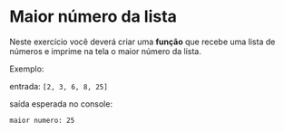 # Maior número da lista

Neste exercício você deverá criar uma **função** que recebe uma lista de números e imprime na tela o maior número da lista.

Exemplo:

entrada: `[2, 3, 6, 8, 25]`

saída esperada no console:

```
maior numero: 25
```
